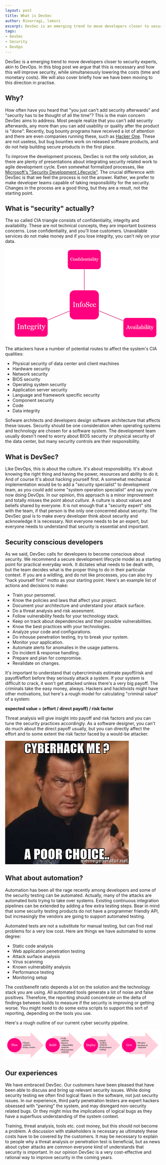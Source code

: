 ```yaml
---
layout: post
title: What is DevSec
author: Rinorragi, lokori
excerpt: DevSec is an emerging trend to move developers closer to security experts, akin to DevOps. In this blog post we argue that this is necessary and how this will improve security, while simultaneously lowering the costs. We wil also cover how to do this in practice.
tags:  
- DevSec
- Security
- DevOps
---
```


DevSec is a emerging trend to move developers closer to security experts, akin to DevOps. In this 
blog post we argue that this is necessary and how this will improve security, while simultaneously
lowering the costs (time and monetary costs). We will also cover briefly how we have been moving
to this direction in practise.

## Why?

How often have you heard that "you just can't add security afterwards" and 
"security has to be thought of all the time"? This is the main concern DevSec aims to address. Most people
realize that you can't add security afterwards, any more than you can add usability or quality after the product is "done". Recently, bug 
bounty programs have received a lot of attention and there are even companies running these, such as [Hacker One](https://hackerone.com/). 
These are not useless, but bug bounties work on released software products, and do not help building secure products in the first place.

To improve the development process, DevSec is not the only solution, as there are plenty of presentations about integrating security related
work to agile development cycle. Even somewhat formalized processes, like 
[Microsoft's "Security Development Lifecycle"](https://www.microsoft.com/en-us/SDL/Discover/sdlagile.aspx). 
The crucial difference with DevSec is that we feel the process is not the answer. Rather, we prefer to make
developer teams capable of taking responsibility for the security. Changes in the process are a good thing,
but they are a result, not the starting point.

## What is "security" actually?

The so called CIA triangle consists of confidentiality, integrity and availability. These are not technical concepts, they are important business concerns. Lose confidentiality, and you'll lose customers. Unavailable services do not make money and if you lose integrity, you can't rely on your data. 

![CIA](/img/devsec/cia.png)

The attackers have a number of potential routes to affect the system's CIA qualities:

* Physical security of data center and client machines
* Hardware security
* Network security
* BIOS security 
* Operating system security
* Application server security
* Language and framework specific security 
* Component security
* Code
* Data integrity

Sofware architects and developers design software architecture that affects these issues. Security should be one consideration when operating systems and technology are chosen for a software system. The development team usually doesn't need to worry about BIOS security or physical security of the data center, but many security controls are their responsibility.

## What is DevSec?

Like DevOps, this is about the culture. It's about responsibility. It's about knowing the right thing and
having the power, resources and ability to do it. And of course It's about hacking yourself first. A somewhat mechanical implementation would be to add a
"security specialist" to development team, as you could add some "system operation specialist" and say you're now
doing DevOps. In our opinion, this approach is a minor improvement and totally misses the point about *culture*. A culture is about 
values and beliefs shared by everyone. It is not enough that a "security expert" sits with the team, if that person
is the only one concerned about security. The DevSec goal is to make every developer think about security and acknowledge 
it is necessary. Not everyone needs to be an expert, but everyone needs to understand that security is essential and important.

## Security conscious developers

As we said, DevSec calls for developers to become conscious about security. We recommend a secure development lifecycle model as a starting point for practical everyday work. It dictates what needs to be dealt with, but the team decides what is the proper thing to do in their particular context. If you are a wildling, and do not like processes, you can also try "hack yourself first" motto as your starting point. Here's an example list of actions and decisions to make:

* Train your personnel.
* Know the policies and laws that affect your project.
* Document your architecture and understand your attack surface.
* Do a threat analysis and risk assesment.
* Follow vulnerability feeds for your technology stack.
* Keep on track about dependencies and their possible vulnerabilities.
* Know the best practices with your technologies.
* Analyze your code and configurations.
* Do inhouse penetration testing, try to break your system.
* Monitor your application.
* Automate alerts for anomalies in the usage patterns.
* Do incident & response handling.
* Prepare and plan for compromise.
* Revalidate on changes.

It's important to understand that cybercriminals estimate payoff/risk and payoff/effort before they seriously attack a system. If your system is difficult to crack, it won't get attacked unless there's a very big payoff. The criminals take the easy money, always.  Hackers and hacktivists might have other motivations, but here's a rough model for calculating "criminal value" of a system:

**expected value = (effort / direct payoff) / risk factor** 

Threat analysis will give insight into payoff and risk factors and you can tune the security practices accordingly. As a software designer, you can't do much about the direct payoff usually, but you can directly affect the effort and to some extent the risk factor faced by a would-be attacker. 

![Seagull](/img/devsec/seagull.jpg)

## What about automation?

Automation has been all the rage recently among developers and some of the security testing can be automated. Actually, many of the attacks are automated bots trying to take over systems. Existing continuous integration pipelines can be extended by adding a few extra testing steps. Bear in mind that some security testing products do not have a programmer friendly API, but increasingly the vendors are going to support automated testing. 

Automated tests are not a substitute for manual testing, but can find real problems for a very low cost. Here are things we have automated to some degree:

* Static code analysis
* Web application penetration testing
* Attack surface analysis
* Virus scanning
* Known vulnerability analysis 
* Performance testing
* Monitoring setup

The cost/benefit ratio depends a lot on the solution and the technology stack you are using. All automated tools generate a lot of noise and false positives. Therefore, the reporting should concentrate on the delta of findings between builds to measure if the security is improving or getting worse. You might need to do some extra scripts to support this sort of reporting, depending on the tools you use.

Here's a rough outline of our current cyber security pipeline. 

![cyber-pipeline](/img/devsec/cyberpipeline.png)

## Our experiences

We have embraced DevSec. Our customers have been pleased that have been able to discuss and bring up relevant security issues. While doing security testing we often find logical flaws in the software, not just security issues. In our experience, third party penetration testers are expert hackers obsessed with "pwning" the system, and may disregard non-security related bugs. Or they might miss the implications of logical bugs as they have a superfluos understanding of the system context.

Training, threat analysis, tools etc. cost money, but this should not become a problem. A discussion with stakeholders is necessary as ultimately these costs have to be covered by the customers. It may be necessary to explain to people why a threat analysis or penetration test is beneficial, but as news about cyber attacks are common everyone kind of understands that security is important. In our opinion DevSec is a very cost-effective and rational way to improve security in the coming years.
